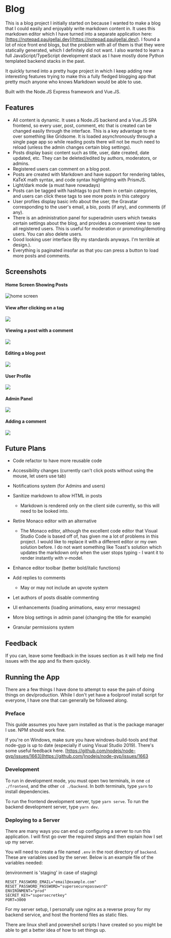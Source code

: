 # Blog

This is a blog project I initially started on because I wanted to make a blog that I could easily and enjoyably write markdown content in. It uses this markdown editor which I have turned into a separate application here: [https://notepad.paulgellai.dev](https://notepad.paulgellai.dev/). I found a lot of nice front end blogs, but the problem with all of them is that they were statically generated, which I definitely did not want. I also wanted to learn a full JavaScript/TypeScript development stack as I have mostly done Python templated backend stacks in the past. 

It quickly turned into a pretty huge project in which I keep adding new interesting features trying to make this a fully fledged blogging app that pretty much anyone who knows Markdown would be able to use. 

Built with the Node.JS Express framework and Vue.JS.

## Features

- All content is dynamic. It uses a Node.JS backend and a Vue.JS SPA frontend, so every user, post, comment, etc that is created can be changed easily through the interface. This is a key advantage to me over something like Gridsome. It is loaded asynchronously through a single page app so while reading posts there will not be much need to reload (unless the admin changes certain blog settings).
- Posts display basic content such as title, user, date created, date updated, etc. They can be deleted/edited by authors, moderators, or admins.
- Registered users can comment on a blog post.
- Posts are  created with Markdown and have support for rendering tables, KaTeX math syntax, and code syntax highlighting with PrismJS.
- Light/dark mode (a must have nowadays)
- Posts can be tagged with hashtags to put them in certain categories, and users can click these tags to see more posts in this category
- User profiles display basic info about the user, the Gravatar corresponding to the user's email, a bio, posts (if any), and comments (if any).
- There is an administration panel for superadmin users which tweaks certain settings about the blog, and provides a convenient view to see all registered users. This is useful for moderation or promoting/demoting users. You can also delete users.
- Good looking user interface (By my standards anyways. I'm terrible at design.).
- Everything is paginated insofar as that you can press a button to load more posts and comments.

## Screenshots

#### Home Screen Showing Posts

![home screen](https://imgur.com/aZivvCE.png)

#### View after clicking on a tag

![](https://imgur.com/bQtTgHC.png)

#### Viewing a post with a comment

![](https://imgur.com/0ifvOri.png)

#### Editing a blog post

![](https://imgur.com/Pp4ahRS.png)

#### User Profile

![](https://imgur.com/ONpJcEk.png)

#### Admin Panel

![](https://imgur.com/PzqqKqW.png)

#### Adding a comment

![](https://imgur.com/BCk80vz.png)

## Future Plans

- Code refactor to have more reusable code
- Accessibility changes (currently can't click posts without using the mouse, let users use tab)

- Notifications system (for Admins and users)
- Sanitize markdown to allow HTML in posts
  - Markdown is rendered only on the client side currently, so this will need to be looked into.
- Retire Monaco editor with an alternative
  - The Monaco editor, although the excellent code editor that Visual Studio Code is based off of, has given me a lot of problems in this project. I would like to replace it with a different editor or my own solution before. I do not want something like Toast's solution which updates the markdown only when the user stops typing - I want it to render instantly with v-model.
- Enhance editor toolbar (better bold/italic functions)
- Add replies to comments
  - May or may not include an upvote system
- Let authors of posts disable commenting
- UI enhancements (loading animations, easy error messages)
- More blog settings in admin panel (changing the title for example)
- Granular permissions system

## Feedback

If you can, leave some feedback in the issues section as it will help me find issues with the app and fix them quickly. 

## Running the App

There are a few things I have done to attempt to ease the pain of doing things on dev/production. While I don't yet have a foolproof install script for everyone, I have one that can generally be followed along.

### Preface

This guide assumes you have yarn installed as that is the package manager I use. NPM should work fine.

If you're on Windows, make sure you have windows-build-tools and that node-gyp is up to date (especially if using Visual Studio 2019). There's some useful feedback here. [https://github.com/nodejs/node-gyp/issues/1663](https://github.com/)nodejs/node-gyp/issues/1663

### Development

To run in development mode, you must open two terminals, in one `cd ./frontend`, and the other `cd ./backend`. In both terminals, type `yarn` to install dependencies.

To run the frontend development server, type `yarn serve`. To run the backend development server, type `yarn dev`.

### Deploying to a Server

There are many ways you can end up configuring a server to run this application. I will first go over the required steps and then explain how I set up my server.

You will need to create a file named `.env` in the root directory of `backend`. These are variables used by the server. Below is an example file of the variables needed:

(environment is 'staging' in case of staging)

```
RESET_PASSWORD_EMAIL="email@example.com"
RESET_PASSWORD_PASSWORD="supersecurepassword"
ENVIRONMENT="prod"
SECRET_KEY="supersecretkey"
PORT=3000
```

For my server setup, I personally use nginx as a reverse proxy for my backend service, and host the frontend files as static files. 

There are linux shell and powershell scripts I have created so you might be able to get a better idea of how to set things up.